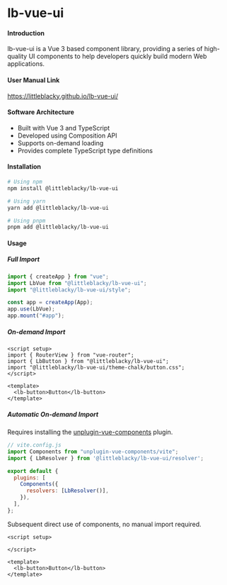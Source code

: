# lb-vue-ui

#### Introduction
lb-vue-ui is a Vue 3 based component library, providing a series of high-quality UI components to help developers quickly build modern Web applications.

#### User Manual Link
https://littleblacky.github.io/lb-vue-ui/

#### Software Architecture
- Built with Vue 3 and TypeScript
- Developed using Composition API
- Supports on-demand loading
- Provides complete TypeScript type definitions

#### Installation
```bash
# Using npm
npm install @littleblacky/lb-vue-ui

# Using yarn
yarn add @littleblacky/lb-vue-ui

# Using pnpm
pnpm add @littleblacky/lb-vue-ui
```

#### Usage

##### Full Import
```javascript
import { createApp } from "vue";
import LbVue from "@littleblacky/lb-vue-ui";
import "@littleblacky/lb-vue-ui/style";

const app = createApp(App);
app.use(LbVue);
app.mount("#app");
```

##### On-demand Import
```vue
<script setup>
import { RouterView } from "vue-router";
import { LbButton } from "@littleblacky/lb-vue-ui";
import "@littleblacky/lb-vue-ui/theme-chalk/button.css";
</script>

<template>
  <lb-button>Button</lb-button>
</template>
```

##### Automatic On-demand Import
Requires installing the [unplugin-vue-components](https://github.com/antfu/unplugin-vue-components) plugin.

```javascript
// vite.config.js
import Components from "unplugin-vue-components/vite";
import { LbResolver } from '@littleblacky/lb-vue-ui/resolver';

export default {
  plugins: [
    Components({
      resolvers: [LbResolver()],
    }),
  ],
};
```
Subsequent direct use of components, no manual import required.
```vue
<script setup>
  
</script>

<template>
  <lb-button>Button</lb-button>
</template>

```